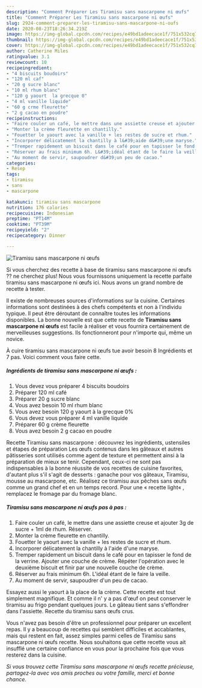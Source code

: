 ```yaml
---
description: "Comment Préparer Les Tiramisu sans mascarpone ni œufs"
title: "Comment Préparer Les Tiramisu sans mascarpone ni œufs"
slug: 2924-comment-preparer-les-tiramisu-sans-mascarpone-ni-oufs
date: 2020-08-23T18:26:34.219Z
image: https://img-global.cpcdn.com/recipes/e49bd1adeecace1f/751x532cq70/tiramisu-sans-mascarpone-ni-oeufs-photo-principale-de-la-recette.jpg
thumbnail: https://img-global.cpcdn.com/recipes/e49bd1adeecace1f/751x532cq70/tiramisu-sans-mascarpone-ni-oeufs-photo-principale-de-la-recette.jpg
cover: https://img-global.cpcdn.com/recipes/e49bd1adeecace1f/751x532cq70/tiramisu-sans-mascarpone-ni-oeufs-photo-principale-de-la-recette.jpg
author: Catherine Miles
ratingvalue: 3.1
reviewcount: 10
recipeingredient:
- "4 biscuits boudoirs"
- "120 ml caf"
- "20 g sucre blanc"
- "10 ml rhum blanc"
- "120 g yaourt  la grecque 0"
- "4 ml vanille liquide"
- "60 g crme fleurette"
- "2 g cacao en poudre"
recipeinstructions:
- "Faire couler un café, le mettre dans une assiette creuse et ajouter 3g de sucre + 1ml de rhum. Réserver."
- "Monter la crème fleurette en chantilly."
- "Fouetter le yaourt avec la vanille + les restes de sucre et rhum."
- "Incorporer délicatement la chantilly à l&#39;aide d&#39;une maryse."
- "Tremper rapidement un biscuit dans le café pour en tapisser le fond de la verrine. Ajouter une couche de crème. Répéter l&#39;opération avec le deuxième biscuit et finir par une nouvelle couche de crème."
- "Réserver au frais minimum 6h. L&#39;idéal étant de le faire la veille."
- "Au moment de servir, saupoudrer d&#39;un peu de cacao."
categories:
- Resep
tags:
- tiramisu
- sans
- mascarpone

katakunci: tiramisu sans mascarpone 
nutrition: 176 calories
recipecuisine: Indonesian
preptime: "PT14M"
cooktime: "PT39M"
recipeyield: "2"
recipecategory: Dinner

---
```



![Tiramisu sans mascarpone ni œufs](https://img-global.cpcdn.com/recipes/e49bd1adeecace1f/751x532cq70/tiramisu-sans-mascarpone-ni-oeufs-photo-principale-de-la-recette.jpg)

Si vous cherchez des recette à base de tiramisu sans mascarpone ni œufs ?? ne cherchez plus! Nous vous fournissons uniquement la recette parfaite tiramisu sans mascarpone ni œufs ici. Nous avons un grand nombre de recette à tester.

Il existe de nombreuses sources d'informations sur la cuisine. Certaines informations sont destinées à des chefs compétents et non à l'individu typique. Il peut être déroutant de connaître toutes les informations disponibles. La bonne nouvelle est que cette recette de <strong> Tiramisu sans mascarpone ni œufs </strong> est facile à réaliser et vous fournira certainement de merveilleuses suggestions. Ils fonctionneront pour n'importe qui, même un novice.

<!--inarticleads1-->

À cuire tiramisu sans mascarpone ni œufs tue avoir besoin 8 Ingrédients et 7 pas. Voici comment vous faire cette.

##### Ingrédients de tiramisu sans mascarpone ni œufs :

1. Vous devez vous préparer 4 biscuits boudoirs
1. Préparer 120 ml café
1. Préparer 20 g sucre blanc
1. Vous avez besoin 10 ml rhum blanc
1. Vous avez besoin 120 g yaourt à la grecque 0%
1. Vous devez vous préparer 4 ml vanille liquide
1. Préparer 60 g crème fleurette
1. Vous avez besoin 2 g cacao en poudre


Recette Tiramisu sans mascarpone : découvrez les ingrédients, ustensiles et étapes de préparation Les œufs contenus dans les gâteaux et autres pâtisseries sont utilisés comme agent de texture et permettent ainsi à la préparation de mieux se tenir. Cependant, ceux-ci ne sont pas indispensables à la bonne réussite de vos recettes de cuisine favorites, d&#39;autant plus s&#39;il s&#39;agit de desserts : ganache pour vos gâteaux, Tiramisu, mousse au mascarpone, etc. Réalisez ce tiramisu aux pêches sans œufs comme un grand chef et en un temps record. Pour une « recette light« , remplacez le fromage par du fromage blanc. 

<!--inarticleads2-->

##### Tiramisu sans mascarpone ni œufs pas à pas :

1. Faire couler un café, le mettre dans une assiette creuse et ajouter 3g de sucre + 1ml de rhum. Réserver.
1. Monter la crème fleurette en chantilly.
1. Fouetter le yaourt avec la vanille + les restes de sucre et rhum.
1. Incorporer délicatement la chantilly à l&#39;aide d&#39;une maryse.
1. Tremper rapidement un biscuit dans le café pour en tapisser le fond de la verrine. Ajouter une couche de crème. Répéter l&#39;opération avec le deuxième biscuit et finir par une nouvelle couche de crème.
1. Réserver au frais minimum 6h. L&#39;idéal étant de le faire la veille.
1. Au moment de servir, saupoudrer d&#39;un peu de cacao.


Essayez aussi le yaourt à la place de la crème. Cette recette est tout simplement magnifique. Et comme il n&#39; y a pas d&#39;œuf on peut conserver le tiramisu au frigo pendant quelques jours. Le gâteau tient sans s&#39;effondrer dans l&#39;assiette. Recette du tiramisu sans œufs crus. 

<!--inarticleads1-->

<p>
Vous n'avez pas besoin d'être un professionnel pour préparer un excellent repas. Il y a beaucoup de recettes qui semblent difficiles et accablantes, mais qui restent en fait, assez simples parmi celles de Tiramisu sans mascarpone ni œufs recette. Nous souhaitons que cette recette vous ait insufflé une certaine confiance en vous pour la prochaine fois que vous resterez dans la cuisine.
</p>

<p>
<i>Si vous trouvez cette Tiramisu sans mascarpone ni œufs recette précieuse, partagez-la avec vos amis proches ou votre famille, merci et bonne chance.</i>
</p>
